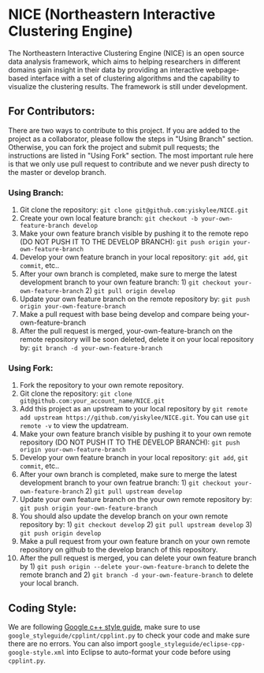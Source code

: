 # NICE (Northeastern Interactive Clustering Engine)
The Northeastern Interactive Clustering Engine (NICE) is an open source 
data analysis framework, which aims to helping researchers in different 
domains gain insight in their data by providing an interactive 
webpage-based interface with a set of clustering algorithms and the 
capability to visualize the clustering results. The framework is still 
under development.

## For Contributors:
There are two ways to contribute to this project. If you are added to the project as a collaborator, please follow the steps in "Using Branch" section. Otherwise, you can fork the project and submit pull requests; the instructions are listed in "Using Fork" section. The most important rule here is that we only use pull request to contribute and we never push directy to the master or develop branch.

### Using Branch:
1. Git clone the repository: `git clone git@github.com:yiskylee/NICE.git`
2. Create your own local feature branch: `git checkout -b your-own-feature-branch develop`
3. Make your own feature branch visible by pushing it to the remote repo (DO NOT PUSH IT TO THE DEVELOP BRANCH): `git push origin your-own-feature-branch`
4. Develop your own feature branch in your local repository: `git add`, `git commit`, etc..
5. After your own branch is completed, make sure to merge the latest development branch to your own feature branch: 1) `git checkout your-own-feature-branch` 2) `git pull origin develop`
6. Update your own feature branch on the remote repository by: `git push origin your-own-feature-branch`
7. Make a pull request with base being develop and compare being your-own-feature-branch
8. After the pull request is merged, your-own-feature-branch on the remote repository will be soon deleted, delete it on your local repository by: `git branch -d your-own-feature-branch`

### Using Fork:
1. Fork the repository to your own remote repository.
2. Git clone the repository: `git clone git@github.com:your_account_name/NICE.git`
3. Add this project as an upstream to your local repository by `git remote add upstream https://github.com/yiskylee/NICE.git`. You can use `git remote -v` to view the updatream.
3. Make your own feature branch visible by pushing it to your own remote repository (DO NOT PUSH IT TO THE DEVELOP BRANCH): `git push origin your-own-feature-branch`
4. Develop your own feature branch in your local repository: `git add`, `git commit`, etc..
5. After your own branch is completed, make sure to merge the latest development branch to your own featrue branch: 1) `git checkout your-own-feature-branch` 2) `git pull upstream develop`
6. Update your own feature branch on the your own remote repository by: `git push origin your-own-feature-branch`
7. You should also update the develop branch on your own remote repository by: 1) `git checkout develop` 2) `git pull upstream develop` 3) `git push origin develop`
8. Make a pull request from your own feature branch on your own remote repository on github to the develop branch of this repository.
9. After the pull request is merged, you can delete your own feature branch by 1) `git push origin --delete your-own-feature-branch` to delete the remote branch and 2) `git branch -d your-own-feature-branch` to delete your local branch.

## Coding Style:
We are following [Google c++ style guide](https://google.github.io/styleguide/cppguide.html), make sure to use `google_styleguide/cpplint/cpplint.py` to check your code and make sure there are no errors. You can also import `google_styleguide/eclipse-cpp-google-style.xml` into Eclipse to auto-format your code before using `cpplint.py`.
